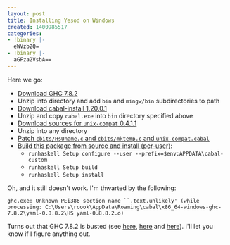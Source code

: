 ```yaml
---
layout: post
title: Installing Yesod on Windows
created: 1400985517
categories:
- !binary |-
  eWVzb2Q=
- !binary |-
  aGFza2VsbA==
---
```

Here we go:

* [Download GHC 7.8.2](http://www.haskell.org/ghc/dist/7.8.2/ghc-7.8.2-x86_64-unknown-mingw32.tar.bz2)
* Unzip into directory and add `bin` and `mingw/bin` subdirectories to path
* [Download cabal-install 1.20.0.1](http://www.haskell.org/cabal/release/cabal-install-1.20.0.1/cabal-i386-unknown-mingw32.tar.gz)
* Unzip and copy `cabal.exe` into `bin` directory specified above
* [Download sources for `unix-compat` 0.4.1.1](https://hackage.haskell.org/package/unix-compat-0.4.1.1/unix-compat-0.4.1.1.tar.gz)
* Unzip into any directory
* [Patch `cbits/HsUname.c` and `cbits/mktemp.c` and `unix-compat.cabal`](https://github.com/gzh/unix-compat/commit/f586b22eda51f86bd2d5ba4f01fb556b8cbf40fd#commitcomment-6439418)
* [Build this package from source and install (per-user)](http://www.haskell.org/haskellwiki/Cabal/How_to_install_a_Cabal_package):
  * `runhaskell Setup configure --user --prefix=$env:APPDATA\cabal-custom`
  * `runhaskell Setup build`
  * `runhaskell Setup install`

Oh, and it still doesn't work. I'm thwarted by the following:

`ghc.exe: Unknown PEi386 section name ``.text.unlikely' (while processing: C:\Users\rcook\AppData\Roaming\cabal\x86_64-windows-ghc-7.8.2\yaml-0.8.8.2\HS
yaml-0.8.8.2.o)`

Turns out that GHC 7.8.2 is busted (see [here](https://ghc.haskell.org/trac/ghc/ticket/9080), [here](https://ghc.haskell.org/trac/ghc/ticket/9116) and [here](https://ghc.haskell.org/trac/ghc/ticket/9141)). I'll let you know if I figure anything out.
